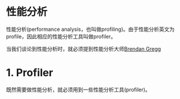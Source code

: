 # 性能分析

性能分析(performance analysis，也叫做profiling)。由于性能分析英文为profile，因此相应的性能分析工具叫做profiler。



当我们谈论到性能分析时，就必须提到性能分析大师[Brendan Gregg](https://www.brendangregg.com/index.html)



# 1. Profiler

既然需要做性能分析，就必须用到一些性能分析工具(profiler)。



